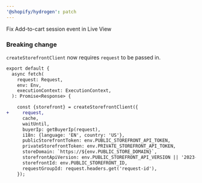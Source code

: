 ```yaml
---
'@shopify/hydrogen': patch
---
```


Fix Add-to-cart session event in Live View

### Breaking change

`createStorefrontClient` now requires `request` to be passed in.

```diff
export default {
  async fetch(
    request: Request,
    env: Env,
    executionContext: ExecutionContext,
  ): Promise<Response> {

    const {storefront} = createStorefrontClient({
+     request,
      cache,
      waitUntil,
      buyerIp: getBuyerIp(request),
      i18n: {language: 'EN', country: 'US'},
      publicStorefrontToken: env.PUBLIC_STOREFRONT_API_TOKEN,
      privateStorefrontToken: env.PRIVATE_STOREFRONT_API_TOKEN,
      storeDomain: `https://${env.PUBLIC_STORE_DOMAIN}`,
      storefrontApiVersion: env.PUBLIC_STOREFRONT_API_VERSION || '2023-01',
      storefrontId: env.PUBLIC_STOREFRONT_ID,
      requestGroupId: request.headers.get('request-id'),
    });
```
